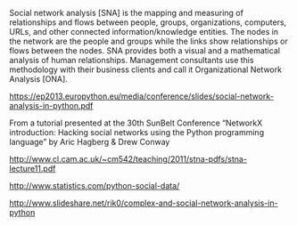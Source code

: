 Social network analysis [SNA] is the mapping and measuring of relationships and flows between people, groups, organizations, computers, URLs, and other connected information/knowledge entities. The nodes in the network are the people and groups while the links show relationships or flows between the nodes. SNA provides both a visual and a mathematical analysis of human relationships. Management consultants use this methodology with their business clients and call it Organizational Network Analysis [ONA].

https://ep2013.europython.eu/media/conference/slides/social-network-analysis-in-python.pdf

From a tutorial presented at the 30th SunBelt Conference
“NetworkX introduction: Hacking social networks using the Python programming language” 
by Aric Hagberg & Drew Conway

http://www.cl.cam.ac.uk/~cm542/teaching/2011/stna-pdfs/stna-lecture11.pdf

http://www.statistics.com/python-social-data/

http://www.slideshare.net/rik0/complex-and-social-network-analysis-in-python
